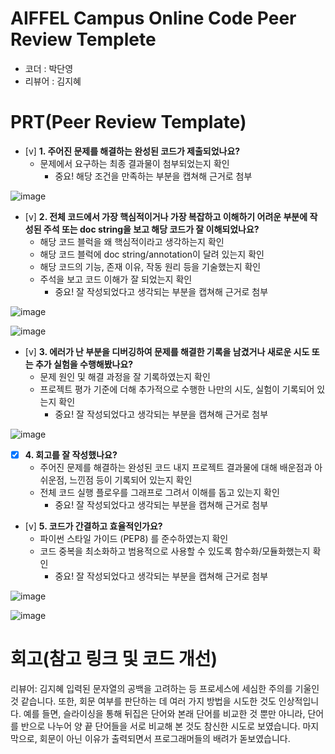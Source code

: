 # AIFFEL Campus Online Code Peer Review Templete
- 코더 : 박단영
- 리뷰어 : 김지혜


# PRT(Peer Review Template)
- [v]  **1. 주어진 문제를 해결하는 완성된 코드가 제출되었나요?**
    - 문제에서 요구하는 최종 결과물이 첨부되었는지 확인
        - 중요! 해당 조건을 만족하는 부분을 캡쳐해 근거로 첨부

![image](https://github.com/user-attachments/assets/4212cfe7-12cd-40f1-a0f1-a537a8edd330)


- [v]  **2. 전체 코드에서 가장 핵심적이거나 가장 복잡하고 이해하기 어려운 부분에 작성된 
주석 또는 doc string을 보고 해당 코드가 잘 이해되었나요?**
    - 해당 코드 블럭을 왜 핵심적이라고 생각하는지 확인
    - 해당 코드 블럭에 doc string/annotation이 달려 있는지 확인
    - 해당 코드의 기능, 존재 이유, 작동 원리 등을 기술했는지 확인
    - 주석을 보고 코드 이해가 잘 되었는지 확인
        - 중요! 잘 작성되었다고 생각되는 부분을 캡쳐해 근거로 첨부
          
![image](https://github.com/user-attachments/assets/531665eb-4e79-49b3-a656-865fac282a27)

![image](https://github.com/user-attachments/assets/f3bb2244-6780-46d6-b91b-78dc7f638b1f)

        
- [v]  **3. 에러가 난 부분을 디버깅하여 문제를 해결한 기록을 남겼거나
새로운 시도 또는 추가 실험을 수행해봤나요?**
    - 문제 원인 및 해결 과정을 잘 기록하였는지 확인
    - 프로젝트 평가 기준에 더해 추가적으로 수행한 나만의 시도, 
    실험이 기록되어 있는지 확인
        - 중요! 잘 작성되었다고 생각되는 부분을 캡쳐해 근거로 첨부

![image](https://github.com/user-attachments/assets/0f99c003-4b82-4724-9760-240132c9f17e)


- [x]  **4. 회고를 잘 작성했나요?**
    - 주어진 문제를 해결하는 완성된 코드 내지 프로젝트 결과물에 대해
    배운점과 아쉬운점, 느낀점 등이 기록되어 있는지 확인
    - 전체 코드 실행 플로우를 그래프로 그려서 이해를 돕고 있는지 확인
        - 중요! 잘 작성되었다고 생각되는 부분을 캡쳐해 근거로 첨부
        
- [v]  **5. 코드가 간결하고 효율적인가요?**
    - 파이썬 스타일 가이드 (PEP8) 를 준수하였는지 확인
    - 코드 중복을 최소화하고 범용적으로 사용할 수 있도록 함수화/모듈화했는지 확인
        - 중요! 잘 작성되었다고 생각되는 부분을 캡쳐해 근거로 첨부

![image](https://github.com/user-attachments/assets/0eb9e50d-209d-4905-badb-2337aa779eff)

![image](https://github.com/user-attachments/assets/6d2531e5-8238-472e-993f-f560698ad52b)


# 회고(참고 링크 및 코드 개선)
리뷰어: 김지혜 
입력된 문자열의 공백을 고려하는 등 프로세스에 세심한 주의를 기울인 것 같습니다. 또한, 회문 여부를 판단하는 데 여러 가지 방법을 시도한 것도 인상적입니다. 예를 들면, 슬라이싱을 통해 뒤집은 단어와 본래 단어를 비교한 것 뿐만 아니라, 단어를 반으로 나누어 양 끝 단어들을 서로 비교해 본 것도 참신한 시도로 보였습니다. 마지막으로, 회문이 아닌 이유가 출력되면서 프로그래머들의 배려가 돋보였습니다. 

